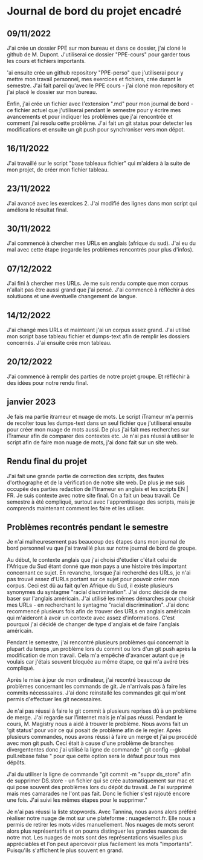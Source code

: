 # Journal de bord du projet encadré

## 09/11/2022 
J'ai crée un dossier PPE sur mon bureau et dans ce dossier, j'ai cloné le github de M. Dupont. J'utiliserai ce dossier "PPE-cours" pour garder tous les cours et fichiers importants. 

'ai ensuite crée un github repository "PPE-perso" que j'utiliserai pour y mettre mon travail personnel, mes exercices et fichiers, crée durant le semestre. J'ai fait pareil qu'avec le PPE cours - j'ai cloné mon repository et j'ai placé le dossier sur mon bureau. 

Enfin, j'ai crée un fichier avec l'extension ".md" pour mon journal de bord - ce fichier actuel que j'utiliserai pendant le semestre pour y écrire mes avancements et pour indiquer les problèmes que j'ai rencontrée et comment j'ai resolu cette problème. J'ai fait un git status pour detecter les modifications et ensuite un git push pour synchroniser vers mon dépot. 

## 16/11/2022
J'ai travaillé sur le script "base tableaux fichier" qui m'aidera à la suite de mon projet, de créer mon fichier tableau. 

## 23/11/2022
J'ai avancé avec les exercices 2. J'ai modifié des lignes dans mon script qui améliora le résultat final. 

## 30/11/2022
J'ai commencé à chercher mes URLs en anglais (afrique du sud). J'ai eu du mal avec cette étape (regarde les problèmes rencontrés pour plus d'infos). 

## 07/12/2022
J'ai fini à chercher mes URLs. Je me suis rendu compte que mon corpus n'allait pas être aussi grand que j'ai pensé. J'ai commencé à réfléchir à des solutiuons et une éventuelle changement de langue. 

## 14/12/2022
J'ai changé mes URLs et mainteant j'ai un corpus assez grand. J'ai utilisé mon script base tableau fichier et dumps-text afin de remplir les dossiers concernés. J'ai ensuite crée mon tableau. 

## 20/12/2022
J'ai commencé à remplir des parties de notre projet groupe. Et réfléchir à des idées pour notre rendu final. 

## janvier 2023
Je fais ma partie itrameur et nuage de mots. Le script iTrameur m'a permis de recolter tous les dumps-text dans un seul fichier que j'utiliserai ensuite pour créer mon nuage de mots aussi. De plus j'ai fait mes recherches sur iTrameur afin de comparer des contextes etc. Je n'ai pas réussi à utiliser le script afin de faire mon nuage de mots, j'ai donc fait sur un site web. 

## Rendu final du projet
J'ai fait une grande partie de correction des scripts, des fautes d'orthographe et de la vérification de notre site web. De plus je me suis occupée des parties redaction de l'Itrameur en anglais et les scripts EN | FR. 
Je suis contexte avec notre site final. On a fait un beau travail. 
Ce semestre à été compliqué, surtout avec l'apprentissage des scripts, mais je comprends maintenant comment les faire et les utiliser.

## Problèmes recontrés pendant le semestre

Je n'ai malheuresement pas beaucoup des étapes dans mon journal de bord personnel vu que j'ai travaillé plus sur notre journal de bord de groupe. 

Au début, le contexte anglais que j'ai choisi d'étudier c'était celui de l'Afrique du Sud étant donné que mon pays a une histoire très important concernant ce sujet. En revanche, lorsque j'ai recherché des URLs, je n'ai pas trouvé assez d'URLs portant sur ce sujet pour pouvoir créer mon corpus. Ceci est dû au fait qu'en Afrique du Sud, il existe plusieurs synonymes du syntagme "racial discrimination". J'ai donc décidé de me baser sur l'anglais américain. J'ai utilisé les mêmes démarches pour choisir mes URLs - en recherchant le syntagme "racial discrimination". J'ai donc recommencé plusieurs fois afin de trouver des URLs en anglais américain qui m'aideront à avoir un contexte avec assez d'informations. C'est pourquoi j'ai décidé de changer de type d'anglais et de faire l'anglais américain.

Pendant le semestre, j'ai rencontré plusieurs problèmes qui concernait la plupart du temps ,un problème lors du commit ou lors d'un git push après la modification de mon travail. Cela m'a empêché d'avancer autant que je voulais car j'étais souvent bloquée au même étape, ce qui m'a avéré très compliqué.

Après le mise à jour de mon ordinateur, j'ai recontré beaucoup de problèmes concernant les commands de git. Je n'arrivais pas à faire les commits nécesssaires. J'ai donc reinstallé les commandes git qui m'ont permis d'effectuer les git necessaires. 

Je n'ai pas réussi à faire le git commit à plusieurs reprises dû à un problème de merge. J'ai regarde sur l'internet mais je n'ai pas réussi. Pendant le cours, M. Magistry nous a aidé à trouver le problème. Nous avons fait un 'git status' pour voir ce qui posait de problème afin de le regler. Après plusieurs commandes, nous avons réussi à faire un merge et j'ai pu procédé avec mon git push. Ceci était à cause d'une problème de branches divergententes donc j'ai utilisé la ligne de commande " git config --global pull.rebase false " pour que cette option sera le défaut pour tous mes dépôts.
                   
J'ai du utiliser la ligne de commande "git commit -m "suppr ds_store" afin de supprimer DS.store - un fichier qui se crée automatiquement sur mac et qui pose souvent des problèmes lors du dépôt du travail. Je l'ai surpprimé mais mes camarades ne l'ont pas fait. Donc le fichier s'est rajouté encore une fois. J'ai suivi les mêmes étapes pour le supprimer."

Je n'ai pas réussi la liste stopwords. Avec Tannina, nous avons alors préféré réaliser notre nuage de mot sur une plateforme : nuagedemot.fr. Elle nous a permis de retirer les mots vides manuellement. Nos nuages de mots seront alors plus représentatifs et on pourra distinguer les grandes nuances de notre mot. Les nuages de mots sont des représentations visuelles plus appréciables et l'on peut apercevoir plus facilement les mots "importants". Puisqu'ils s'affichent le plus souvent en grand.